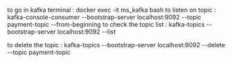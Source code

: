 to go in kafka terminal : docker exec -it ms_kafka bash
to listen on topic : kafka-console-consumer  --bootstrap-server localhost:9092  --topic payment-topic  --from-beginning
to check the topic list : kafka-topics --bootstrap-server localhost:9092 --list


to delete the topic : kafka-topics --bootstrap-server localhost:9092 --delete --topic payment-topic
